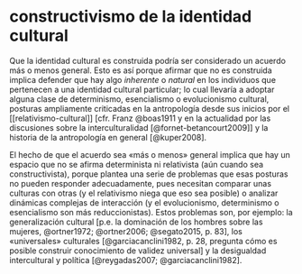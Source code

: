 # constructivismo de la identidad cultural
Que la identidad cultural es construida podría ser considerado un acuerdo más o menos general. Esto es así porque afirmar que no es construida implica defender que hay algo *inherente* o *natural* en los individuos que pertenecen a una identidad cultural particular; lo cual llevaría a adoptar alguna clase de determinismo, esencialismo o evolucionismo cultural, posturas ampliamente criticadas en la antropología desde sus inicios por el [[relativismo-cultural]] [cfr. Franz @boas1911 y en la actualidad por las discusiones sobre la interculturalidad [@fornet-betancourt2009]] y la historia de la antropología en general [@kuper2008].

El hecho de que el acuerdo sea «más o menos» general implica que hay un espacio que no se afirma determinista ni relativista (aún cuando sea constructivista), porque plantea una serie de problemas que esas posturas no pueden responder adecuadamente, pues necesitan comparar unas culturas con otras (y el relativismo niega que eso sea posible) o analizar dinámicas complejas de interacción (y el evolucionismo, determinismo o esencialismo son más reduccionistas). Estos problemas son, por ejemplo: la generalización cultural [p.e. la dominación de los hombres sobre las mujeres, @ortner1972; @ortner2006; @segato2015, p. 83], los «universales» culturales [@garciacanclini1982, p. 28, pregunta cómo es posible construir conocimiento de validez universal] y la desigualdad intercultural y política [@reygadas2007; @garciacanclini1982].

